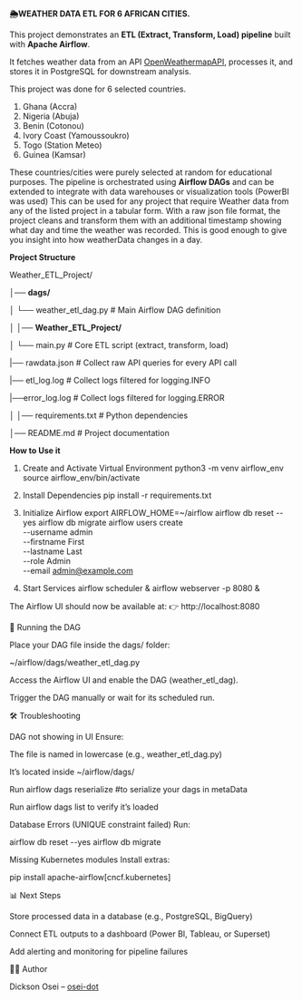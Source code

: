**🌦️WEATHER DATA ETL FOR 6 AFRICAN CITIES.**

This project demonstrates an **ETL (Extract, Transform, Load) pipeline** built with **Apache Airflow**. 

It fetches weather data from an API [OpenWeathermapAPI](https://openweathermap.org), processes it, and stores it in PostgreSQL for downstream analysis.

This project was done for 6 selected countries.
1. Ghana (Accra)
2. Nigeria (Abuja)
3. Benin (Cotonou)
4. Ivory Coast (Yamoussoukro)
5. Togo (Station Meteo)
6. Guinea (Kamsar)


These countries/cities were purely selected at random for educational purposes.
The pipeline is orchestrated using **Airflow DAGs** and can be extended to integrate with data warehouses or visualization tools (PowerBI was used)
This can be used for any project that require Weather data from any of the listed project in a tabular form.
With a raw json file format, the project cleans and transform them with an additional timestamp showing what day and time the weather was recorded.
This is good enough to give you insight into how weatherData changes in a day.

**Project Structure**

Weather_ETL_Project/

│── **dags/**

│ └── weather_etl_dag.py # Main Airflow DAG definition

│
│── **Weather_ETL_Project/**

│ └── main.py  # Core ETL script (extract, transform, load)

|── rawdata.json  # Collect raw API queries for every API call 

|── etl_log.log   #  Collect logs filtered for logging.INFO

|──error_log.log  #  Collect logs filtered for logging.ERROR

│
│── requirements.txt  # Python dependencies

│── README.md  # Project documentation


**How to Use it**

1. Create and Activate Virtual Environment
python3 -m venv airflow_env
source airflow_env/bin/activate

3. Install Dependencies
pip install -r requirements.txt

4. Initialize Airflow
export AIRFLOW_HOME=~/airflow
airflow db reset --yes
airflow db migrate
airflow users create \
  --username admin \
  --firstname First \
  --lastname Last \
  --role Admin \
  --email admin@example.com

5. Start Services
airflow scheduler &
airflow webserver -p 8080 &


The Airflow UI should now be available at:
👉 http://localhost:8080

🚀 Running the DAG

Place your DAG file inside the dags/ folder:

~/airflow/dags/weather_etl_dag.py


Access the Airflow UI and enable the DAG (weather_etl_dag).

Trigger the DAG manually or wait for its scheduled run.

🛠️ Troubleshooting

DAG not showing in UI
Ensure:

The file is named in lowercase (e.g., weather_etl_dag.py)

It’s located inside ~/airflow/dags/

Run airflow dags reserialize #to serialize your dags in metaData

Run airflow dags list to verify it’s loaded

Database Errors (UNIQUE constraint failed)
Run:

airflow db reset --yes
airflow db migrate


Missing Kubernetes modules
Install extras:

pip install apache-airflow[cncf.kubernetes]

📊 Next Steps

Store processed data in a database (e.g., PostgreSQL, BigQuery)

Connect ETL outputs to a dashboard (Power BI, Tableau, or Superset)

Add alerting and monitoring for pipeline failures

👨‍💻 Author

Dickson Osei – [osei-dot](https://github.com/Osei-dot)
